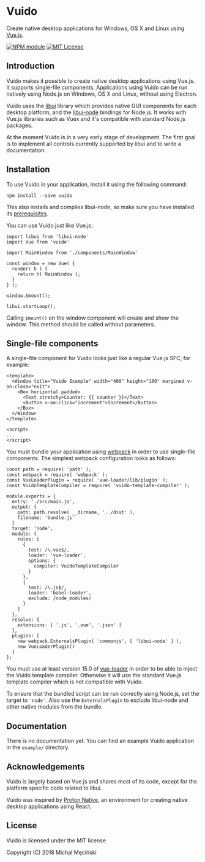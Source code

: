 # Vuido

Create native desktop applications for Windows, OS X and Linux using [Vue.js](https://vuejs.org/).

[![NPM module](https://img.shields.io/npm/v/vuido.svg)](https://npmjs.org/package/vuido)
[![MIT License](https://img.shields.io/github/license/mimecorg/vuido.svg)](https://github.com/mimecorg/vuido/blob/master/LICENSE)

## Introduction

Vuido makes it possible to create native desktop applications using Vue.js. It supports single-file components. Applications using Vuido can be run natively using Node.js on Windows, OS X and Linux, without using Electron.

Vuido uses the [libui](https://github.com/andlabs/libui) library which provides native GUI components for each desktop platform, and the [libui-node](https://github.com/parro-it/libui-node) bindings for Node.js. It works with Vue.js libraries such as Vuex and it's compatible with standard Node.js packages.

At the moment Vuido is in a very early stage of development. The first goal is to implement all controls currently supported by libui and to write a documentation.

## Installation

To use Vuido in your application, install it using the following command:

```
npm install --save vuido
```

This also installs and compiles libui-node, so make sure you have installed its [prerequisites](https://github.com/parro-it/libui-node/blob/master/readme.md#prerequisites).

You can use Vuido just like Vue.js:

```
import libui from 'libui-node'
import Vue from 'vuido'

import MainWindow from './components/MainWindow'

const window = new Vue( {
  render( h ) {
    return h( MainWindow );
  }
} );

window.$mount();

libui.startLoop();
```

Calling `$mount()` on the window component will create and show the window. This method should be called without parameters.

## Single-file components

A single-file component for Vuido looks just like a regular Vue.js SFC, for example:

```
<template>
  <Window title="Vuido Example" width="400" height="100" margined v-on:close="exit">
    <Box horizontal padded>
      <Text stretchy>Counter: {{ counter }}</Text>
      <Button v-on:click="increment">Increment</Button>
    </Box>
  </Window>
</template>

<script>
...
</script>
```

You must bundle your application using [webpack](https://webpack.js.org/) in order to use single-file components. The simplest webpack configuration looks as follows:

```
const path = require( 'path' );
const webpack = require( 'webpack' );
const VueLoaderPlugin = require( 'vue-loader/lib/plugin' );
const VuidoTemplateCompiler = require( 'vuido-template-compiler' );

module.exports = {
  entry: './src/main.js',
  output: {
    path: path.resolve( __dirname, '../dist' ),
    filename: 'bundle.js'
  }
  target: 'node',
  module: {
    rules: [
      {
        test: /\.vue$/,
        loader: 'vue-loader',
        options: {
          compiler: VuidoTemplateCompiler
        }
      },
      {
        test: /\.js$/,
        loader: 'babel-loader',
        exclude: /node_modules/
      }
    ]
  },
  resolve: {
    extensions: [ '.js', '.vue', '.json' ]
  },
  plugins: [
    new webpack.ExternalsPlugin( 'commonjs', [ 'libui-node' ] ),
    new VueLoaderPlugin()
  ]
};
```

You must use at least version 15.0 of [vue-loader](https://github.com/vuejs/vue-loader) in order to be able to inject the Vuido template compiler. Otherwise it will use the standard Vue.js template compiler which is not compatible with Vuido.

To ensure that the bundled script can be run correctly using Node.js, set the target to `'node'`. Also use the `ExternalsPlugin` to exclude libui-node and other native modules from the bundle.

## Documentation

There is no documentation yet. You can find an example Vuido application in the `example/` directory.

## Acknowledgements

Vuido is largely based on Vue.js and shares most of its code, except for the platform specific code related to libui.

Vuido was inspired by [Proton Native](https://github.com/kusti8/proton-native), an environment for creating native desktop applications using React.

## License

Vuido is licensed under the MIT license

Copyright (C) 2018 Michał Męciński
